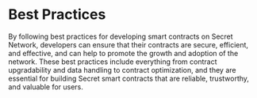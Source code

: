 # Best Practices

By following best practices for developing smart contracts on Secret Network, developers can ensure that their contracts are secure, efficient, and effective, and can help to promote the growth and adoption of the network. These best practices include everything from contract upgradability and data handling to contract optimization, and they are essential for building Secret smart contracts that are reliable, trustworthy, and valuable for users.
